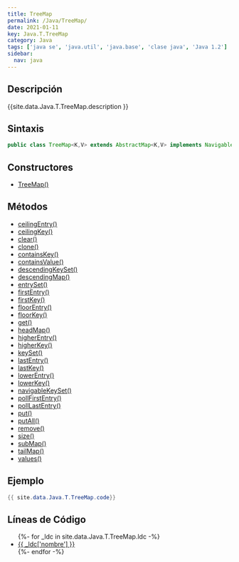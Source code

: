 ```yaml
---
title: TreeMap
permalink: /Java/TreeMap/
date: 2021-01-11
key: Java.T.TreeMap
category: Java
tags: ['java se', 'java.util', 'java.base', 'clase java', 'Java 1.2']
sidebar: 
  nav: java
---
```


## Descripción
{{site.data.Java.T.TreeMap.description }}

## Sintaxis
~~~java
public class TreeMap<K,V> extends AbstractMap<K,V> implements NavigableMap<K,V>, Cloneable, Serializable
~~~

## Constructores
* [TreeMap()](/Java/TreeMap/TreeMap/)

## Métodos
* [ceilingEntry()](/Java/TreeMap/ceilingEntry)
* [ceilingKey()](/Java/TreeMap/ceilingKey)
* [clear()](/Java/TreeMap/clear)
* [clone()](/Java/TreeMap/clone)
* [containsKey()](/Java/TreeMap/containsKey)
* [containsValue()](/Java/TreeMap/containsValue)
* [descendingKeySet()](/Java/TreeMap/descendingKeySet)
* [descendingMap()](/Java/TreeMap/descendingMap)
* [entrySet()](/Java/TreeMap/entrySet)
* [firstEntry()](/Java/TreeMap/firstEntry)
* [firstKey()](/Java/TreeMap/firstKey)
* [floorEntry()](/Java/TreeMap/floorEntry)
* [floorKey()](/Java/TreeMap/floorKey)
* [get()](/Java/TreeMap/get)
* [headMap()](/Java/TreeMap/headMap)
* [higherEntry()](/Java/TreeMap/higherEntry)
* [higherKey()](/Java/TreeMap/higherKey)
* [keySet()](/Java/TreeMap/keySet)
* [lastEntry()](/Java/TreeMap/lastEntry)
* [lastKey()](/Java/TreeMap/lastKey)
* [lowerEntry()](/Java/TreeMap/lowerEntry)
* [lowerKey()](/Java/TreeMap/lowerKey)
* [navigableKeySet()](/Java/TreeMap/navigableKeySet)
* [pollFirstEntry()](/Java/TreeMap/pollFirstEntry)
* [pollLastEntry()](/Java/TreeMap/pollLastEntry)
* [put()](/Java/TreeMap/put)
* [putAll()](/Java/TreeMap/putAll)
* [remove()](/Java/TreeMap/remove)
* [size()](/Java/TreeMap/size)
* [subMap()](/Java/TreeMap/subMap)
* [tailMap()](/Java/TreeMap/tailMap)
* [values()](/Java/TreeMap/values)

## Ejemplo
~~~java
{{ site.data.Java.T.TreeMap.code}}
~~~

## Líneas de Código
<ul>
{%- for _ldc in site.data.Java.T.TreeMap.ldc -%}
   <li>
       <a href="{{_ldc['url'] }}">{{ _ldc['nombre'] }}</a>
   </li>
{%- endfor -%}
</ul>
